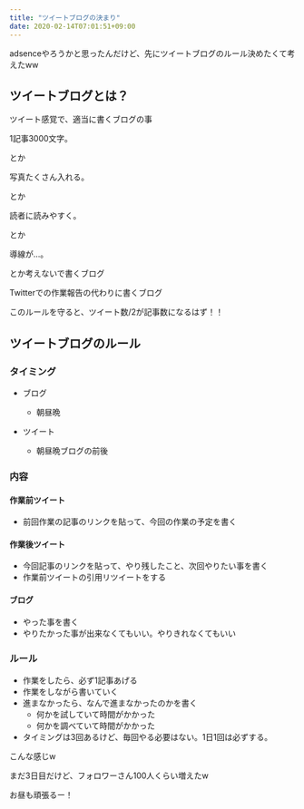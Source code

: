```yaml
---
title: "ツイートブログの決まり"
date: 2020-02-14T07:01:51+09:00
---
```


adsenceやろうかと思ったんだけど、先にツイートブログのルール決めたくて考えたww

## ツイートブログとは？

ツイート感覚で、適当に書くブログの事

1記事3000文字。

とか

写真たくさん入れる。

とか

読者に読みやすく。

とか

導線が…。

とか考えないで書くブログ

Twitterでの作業報告の代わりに書くブログ

このルールを守ると、ツイート数/2が記事数になるはず！！

## ツイートブログのルール

### タイミング

* ブログ
  * 朝昼晩

* ツイート
  * 朝昼晩ブログの前後

### 内容

#### 作業前ツイート

* 前回作業の記事のリンクを貼って、今回の作業の予定を書く

#### 作業後ツイート

* 今回記事のリンクを貼って、やり残したこと、次回やりたい事を書く
* 作業前ツイートの引用リツイートをする

#### ブログ
* やった事を書く
* やりたかった事が出来なくてもいい。やりきれなくてもいい

### ルール

* 作業をしたら、必ず1記事あげる
* 作業をしながら書いていく
* 進まなかったら、なんで進まなかったのかを書く
  * 何かを試していて時間がかかった
  * 何かを調べていて時間がかかった
* タイミングは3回あるけど、毎回やる必要はない。1日1回は必ずする。

こんな感じw

まだ3日目だけど、フォロワーさん100人くらい増えたw

お昼も頑張るー！